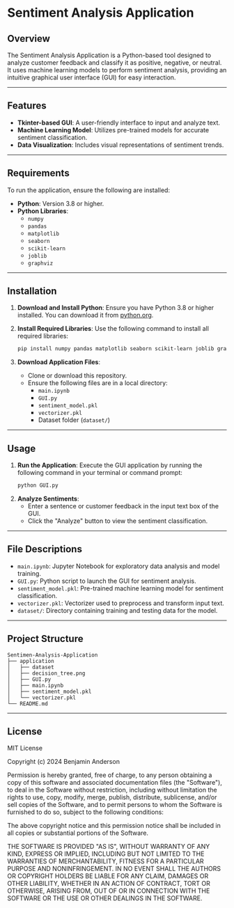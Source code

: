 # Sentiment Analysis Application

## Overview
The Sentiment Analysis Application is a Python-based tool designed to analyze customer feedback and classify it as positive, negative, or neutral. It uses machine learning models to perform sentiment analysis, providing an intuitive graphical user interface (GUI) for easy interaction.

---

## Features
- **Tkinter-based GUI**: A user-friendly interface to input and analyze text.
- **Machine Learning Model**: Utilizes pre-trained models for accurate sentiment classification.
- **Data Visualization**: Includes visual representations of sentiment trends.

---

## Requirements
To run the application, ensure the following are installed:

- **Python**: Version 3.8 or higher.
- **Python Libraries**:
  - `numpy`
  - `pandas`
  - `matplotlib`
  - `seaborn`
  - `scikit-learn`
  - `joblib`
  - `graphviz`

---

## Installation

1. **Download and Install Python**:
   Ensure you have Python 3.8 or higher installed. You can download it from [python.org](https://www.python.org/).

2. **Install Required Libraries**:
   Use the following command to install all required libraries:
   ```bash
   pip install numpy pandas matplotlib seaborn scikit-learn joblib graphviz
    ```
3. **Download Application Files**:
   - Clone or download this repository.
   - Ensure the following files are in a local directory:
     - `main.ipynb`
     - `GUI.py`
     - `sentiment_model.pkl`
     - `vectorizer.pkl`
     - Dataset folder (`dataset/`)

---

## Usage

1. **Run the Application**:
   Execute the GUI application by running the following command in your terminal or command prompt:
   ```bash
   python GUI.py
    ```
2. **Analyze Sentiments**:
   - Enter a sentence or customer feedback in the input text box of the GUI.
   - Click the "Analyze" button to view the sentiment classification.

---

## File Descriptions
- `main.ipynb`: Jupyter Notebook for exploratory data analysis and model training.
- `GUI.py`: Python script to launch the GUI for sentiment analysis.
- `sentiment_model.pkl`: Pre-trained machine learning model for sentiment classification.
- `vectorizer.pkl`: Vectorizer used to preprocess and transform input text.
- `dataset/`: Directory containing training and testing data for the model.

---

## Project Structure
```
Sentimen-Analysis-Application
├── application
│   ├── dataset
│   ├── decision_tree.png
│   ├── GUI.py
│   ├── main.ipynb
│   ├── sentiment_model.pkl
│   └── vectorizer.pkl
└── README.md
```

---

## License
MIT License

Copyright (c) 2024 Benjamin Anderson

Permission is hereby granted, free of charge, to any person obtaining a copy of this software and associated documentation files (the "Software"), to deal in the Software without restriction, including without limitation the rights to use, copy, modify, merge, publish, distribute, sublicense, and/or sell copies of the Software, and to permit persons to whom the Software is furnished to do so, subject to the following conditions:

The above copyright notice and this permission notice shall be included in all copies or substantial portions of the Software.

THE SOFTWARE IS PROVIDED "AS IS", WITHOUT WARRANTY OF ANY KIND, EXPRESS OR IMPLIED, INCLUDING BUT NOT LIMITED TO THE WARRANTIES OF MERCHANTABILITY, FITNESS FOR A PARTICULAR PURPOSE AND NONINFRINGEMENT. IN NO EVENT SHALL THE AUTHORS OR COPYRIGHT HOLDERS BE LIABLE FOR ANY CLAIM, DAMAGES OR OTHER LIABILITY, WHETHER IN AN ACTION OF CONTRACT, TORT OR OTHERWISE, ARISING FROM, OUT OF OR IN CONNECTION WITH THE SOFTWARE OR THE USE OR OTHER DEALINGS IN THE SOFTWARE.

